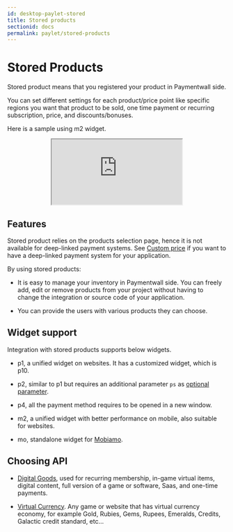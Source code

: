 ```yaml
---
id: desktop-paylet-stored
title: Stored products
sectionid: docs
permalink: paylet/stored-products
---
```


# Stored Products

Stored product means that you registered your product in Paymentwall side.

You can set different settings for each product/price point like specific regions you want that product to be sold, one time payment or recurring subscription, price, and discounts/bonuses.

Here is a sample using m2 widget.

<div class="docs-iframe" style="text-align: center;">
	<iframe src="https://api.paymentwall.com/api/subscription/?key=048c51f8fc834a1467db96b683f16e70&uid=testuser&widget=m2_1&sign_version=2&sign=87363025d50bd587eaec63937a20a6e3">
	</iframe>
</div>

## Features

Stored product relies on the products selection page, hence it is not available for deep-linked payment systems. See [Custom price](/paylet/custom-price) if you want to have a deep-linked payment system for your application.

By using stored products:

* It is easy to manage your inventory in Paymentwall side. You can freely add, edit or remove products from your project without having to change the integration or source code of your application.

* You can provide the users with various products they can choose.

## Widget support

Integration with stored products supports below widgets.

* p1, a unified widget on websites. It has a customized widget, which is p10. 

* p2, similar to p1 but requires an additional parameter ```ps``` as [optional parameter](/API-Reference#section-paylet-optional-parameter). 

* p4, all the payment method requires to be opened in a new window.

* m2, a unified widget with better performance on mobile, also suitable for websites.

* mo, standalone widget for [Mobiamo](/direct/mobiamo-home).

## Choosing API

* [Digital Goods](/paylet/stored/dg), used for recurring membership, in-game virtual items, digital content, full version of a game or software, Saas, and one-time payments.

* [Virtual Currency](/paylet/stored/vc). Any game or website that has virtual currency economy, for example Gold, Rubies, Gems, Rupees, Emeralds, Credits, Galactic credit standard, etc...
